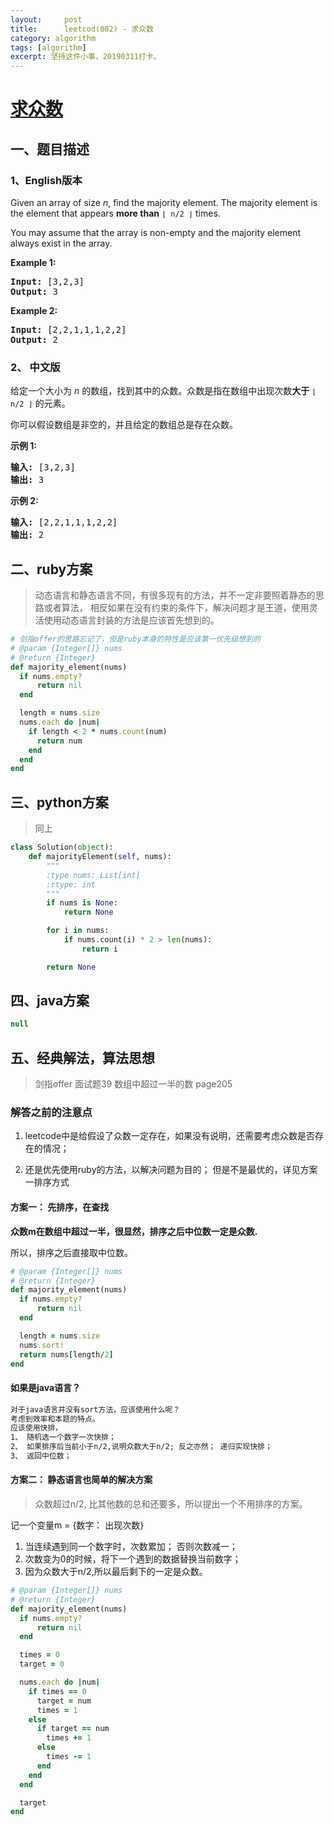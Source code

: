 ```yaml
---
layout:     post
title:      leetcod(002) - 求众数
category: algorithm
tags: [algorithm]
excerpt: 坚持这件小事，20190311打卡。
---
```



[求众数](https://leetcode-cn.com/explore/interview/card/top-interview-quesitons-in-2018/261/before-you-start/1107/)
=======

一、题目描述
----------

### 1、English版本

<div class="question-description__3U1T"><div class="translation-tool__3Ffj"><span class="" data-toggle="tooltip" data-placement="left" data-original-title="显示中文" aria-hidden="true" style="cursor: pointer;"><div class="switch-base__1Zql" data-on="true"><div class="toggle__3ZBJ"></div></div></span></div><div><p>Given an array of size <i>n</i>, find the majority element. The majority element is the element that appears <b>more than</b> <code>⌊ n/2 ⌋</code> times.</p>

<p>You may assume that the array is non-empty and the majority element always exist in the array.</p>

<p><strong>Example 1:</strong></p>

<pre><strong>Input:</strong> [3,2,3]
<strong>Output:</strong> 3</pre>

<p><strong>Example 2:</strong></p>

<pre><strong>Input:</strong> [2,2,1,1,1,2,2]
<strong>Output:</strong> 2
</pre>
</div></div>

### 2、 中文版

<div class="question-description__3U1T"><div class="translation-tool__3Ffj"><span class="" data-toggle="tooltip" data-placement="left" data-original-title="显示英文" aria-hidden="true" style="cursor: pointer;"><div class="switch-base__1Zql" data-on="false"><div class="toggle__3ZBJ"></div></div></span></div><div><p>给定一个大小为 <em>n </em>的数组，找到其中的众数。众数是指在数组中出现次数<strong>大于</strong>&nbsp;<code>⌊ n/2 ⌋</code>&nbsp;的元素。</p>

<p>你可以假设数组是非空的，并且给定的数组总是存在众数。</p>

<p><strong>示例&nbsp;1:</strong></p>

<pre><strong>输入:</strong> [3,2,3]
<strong>输出:</strong> 3</pre>

<p><strong>示例&nbsp;2:</strong></p>

<pre><strong>输入:</strong> [2,2,1,1,1,2,2]
<strong>输出:</strong> 2
</pre>
</div></div>

二、ruby方案
----------

> 动态语言和静态语言不同，有很多现有的方法，并不一定非要照着静态的思路或者算法，
> 相反如果在没有约束的条件下，解决问题才是王道，使用灵活使用动态语言封装的方法是应该首先想到的。

```ruby
# 剑指offer的思路忘记了，但是ruby本身的特性是应该第一优先级想到的
# @param {Integer[]} nums
# @return {Integer}
def majority_element(nums)
  if nums.empty?
      return nil
  end

  length = nums.size
  nums.each do |num|
    if length < 2 * nums.count(num)
      return num
    end
  end
end
```

三、python方案
-------------

> 同上

```python
class Solution(object):
    def majorityElement(self, nums):
        """
        :type nums: List[int]
        :rtype: int
        """
        if nums is None:
            return None

        for i in nums:
            if nums.count(i) * 2 > len(nums):
                return i

        return None
```

四、java方案
----------

```java
null
```

五、经典解法，算法思想
----------
> 剑指offer 面试题39 数组中超过一半的数 page205

### 解答之前的注意点

1. leetcode中是给假设了众数一定存在，如果没有说明，还需要考虑众数是否存在的情况；

2. 还是优先使用ruby的方法，以解决问题为目的； 但是不是最优的，详见方案一排序方式


#### 方案一： 先排序，在查找

**众数m在数组中超过一半，很显然，排序之后中位数一定是众数.**

所以，排序之后直接取中位数。

```ruby
# @param {Integer[]} nums
# @return {Integer}
def majority_element(nums)
  if nums.empty?
      return nil
  end

  length = nums.size
  nums.sort!
  return nums[length/2]
end
```

#### 如果是java语言？

```html
对于java语言并没有sort方法，应该使用什么呢？
考虑到效率和本题的特点。
应该使用快排，
1、 随机选一个数字一次快排；
2、 如果排序后当前小于n/2,说明众数大于n/2; 反之亦然； 递归实现快排；
3、 返回中位数；
```

#### 方案二： 静态语言也简单的解决方案

> 众数超过n/2, 比其他数的总和还要多，所以提出一个不用排序的方案。

记一个变量m = {数字： 出现次数}

1. 当连续遇到同一个数字时，次数累加； 否则次数减一；
2. 次数变为0的时候，将下一个遇到的数据替换当前数字；
3. 因为众数大于n/2,所以最后剩下的一定是众数。

```ruby
# @param {Integer[]} nums
# @return {Integer}
def majority_element(nums)
  if nums.empty?
      return nil
  end

  times = 0
  target = 0

  nums.each do |num|
    if times == 0
      target = num
      times = 1
    else
      if target == num
        times += 1
      else
        times -= 1
      end
    end
  end

  target
end
```
